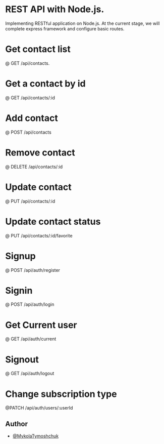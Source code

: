 # REST API with Node.js.

Implementing RESTful application on Node.js. At the current stage, we will complete express framework and configure basic routes.

# Get contact list

@ GET /api/contacts.

# Get a contact by id

@ GET /api/contacts/:id

# Add contact

@ POST /api/contacts

# Remove contact

@ DELETE /api/contacts/:id

# Update contact

@ PUT /api/contacts/:id

# Update contact status

@ PUT /api/contacts/:id/favorite

# Signup

@ POST /api/auth/register

# Signin

@ POST /api/auth/login

# Get Current user

@ GET /api/auth/current

# Signout

@ GET /api/auth/logout

# Change subscription type

@PATCH /api/auth/users/:userId

## Author

- [@MykolaTymoshchuk](https://github.com/Nikolay-Tymoshchuk)
